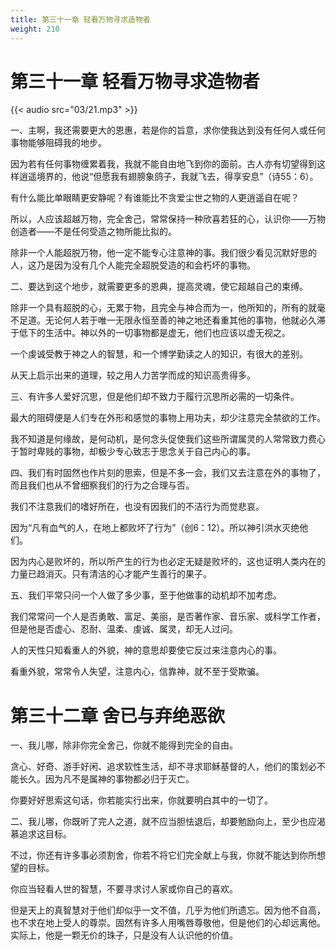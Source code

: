 ```yaml
---
title: 第三十一章 轻看万物寻求造物者
weight: 210
---
```

# 第三十一章 轻看万物寻求造物者

{{< audio src="03/21.mp3" >}}

一、主啊，我还需要更大的恩惠，若是你的旨意，求你使我达到没有任何人或任何事物能够阻碍我的地步。

因为若有任何事物缠累着我，我就不能自由地飞到你的面前。古人亦有切望得到这样逍遥境界的，他说“但愿我有翅膀象鸽子，我就飞去，得享安息”（诗55：6）。

有什么能比单眼睛更安静呢？有谁能比不贪爱尘世之物的人更逍遥自在呢？

所以，人应该超越万物，完全舍己，常常保持一种欣喜若狂的心，认识你——万物创造者——不是任何受造之物所能比拟的。

除非一个人能超脱万物，他一定不能专心注意神的事。我们很少看见沉默好思的人，这乃是因为没有几个人能完全超脱受造的和会朽坏的事物。

二、要达到这个地步，就需要更多的恩典，提高灵魂，使它超越自己的束缚。

除非一个具有超脱的心，无累于物，且完全与神合而为一，他所知的，所有的就毫不足道。无论何人若于唯一无限永恒至善的神之地还看重其他的事物，他就必久滞于低下的生活中。神以外的一切事物都是虚无，他们也应该以虚无视之。

一个虔诚受教于神之人的智慧，和一个博学勤读之人的知识，有很大的差别。

从天上启示出来的道理，较之用人力苦学而成的知识高贵得多。

三、有许多人爱好沉思，但是他们却不致力于履行沉思所必需的一切条件。

最大的阻碍便是人们专在外形和感觉的事物上用功夫，却少注意完全禁欲的工作。

我不知道是何缘故，是何动机，是何念头促使我们这些所谓属灵的人常常致力费心于暂时卑贱的事物，却极少专心致志于思念关于自己内心的事。

四、我们有时固然也作片刻的思索，但是不多一会，我们又去注意在外的事物了，而且我们也从不曾细察我们的行为之合理与否。

我们不注意我们的嗜好所在，也没有因我们的不洁行为而觉悲哀。

因为“凡有血气的人，在地上都败坏了行为”（创6：12）。所以神引洪水灭绝他们。

因为内心是败坏的，所以所产生的行为也必定无疑是败坏的，这也证明人类内在的力量已趋消灭。只有清洁的心才能产生善行的果子。

五、我们平常只问一个人做了多少事，至于他做事的动机却不加考虑。

我们常常问一个人是否勇敢、富足、美丽，是否著作家、音乐家、或科学工作者，但是他是否虚心、忍耐、温柔、虔诚、属灵，却无人过问。

人的天性只知看重人的外貌，神的意思却要使它反过来注意内心的事。

看重外貌，常常令人失望，注意内心，信靠神，就不至于受欺骗。

# 第三十二章 舍已与弃绝恶欲

一、我儿哪，除非你完全舍己，你就不能得到完全的自由。

贪心、好奇、游手好闲、追求软性生活，却不寻求耶稣基督的人，他们的策划必不能长久。因为凡不是属神的事物都必归于灭亡。

你要好好思索这句话，你若能实行出来，你就要明白其中的一切了。

二、我儿哪，你既听了完人之道，就不应当胆怯退后，却要勉励向上，至少也应渴慕追求这目标。

不过，你还有许多事必须割舍，你若不将它们完全献上与我，你就不能达到你所想望的目标。

你应当轻看人世的智慧，不要寻求讨人家或你自己的喜欢。

但是天上的真智慧对于他们却似乎一文不值，几乎为他们所遗忘。因为他不自高，也不求在地上受人的尊崇。固然有许多人用嘴唇尊敬他，但是他们的心却远离他。实际上，他是一颗无价的珠子，只是没有人认识他的价值。
